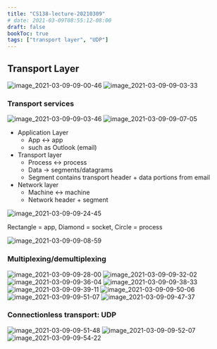 ```yaml
---
title: "CS138-lecture-20210309"
# date: 2021-03-09T08:55:12-08:00
draft: false
bookToc: true
tags: ["transport layer", "UDP"]
---
```


## Transport Layer

![image_2021-03-09-09-00-46](/notes/image_2021-03-09-09-00-46.png)
![image_2021-03-09-09-03-33](/notes/image_2021-03-09-09-03-33.png)

### Transport services

![image_2021-03-09-09-03-46](/notes/image_2021-03-09-09-03-46.png)
![image_2021-03-09-09-07-05](/notes/image_2021-03-09-09-07-05.png)

- Application Layer
  - App <-> app
  - such as Outlook (email)
- Transport layer
  - Process <-> process
  - Data -> segments/datagrams
  - Segment contains transport header + data portions from email
- Network layer
  - Machine <-> machine
  - Network header + segment

![image_2021-03-09-09-24-45](/notes/image_2021-03-09-09-24-45.png)

Rectangle = app, Diamond = socket, Circle = process

![image_2021-03-09-09-08-59](/notes/image_2021-03-09-09-08-59.png)

### Multiplexing/demultiplexing

![image_2021-03-09-09-28-00](/notes/image_2021-03-09-09-28-00.png)
![image_2021-03-09-09-32-02](/notes/image_2021-03-09-09-32-02.png)
![image_2021-03-09-09-36-04](/notes/image_2021-03-09-09-36-04.png)
![image_2021-03-09-09-38-33](/notes/image_2021-03-09-09-38-33.png)
![image_2021-03-09-09-39-11](/notes/image_2021-03-09-09-39-11.png)
![image_2021-03-09-09-50-06](/notes/image_2021-03-09-09-50-06.png)
![image_2021-03-09-09-51-07](/notes/image_2021-03-09-09-51-07.png)
![image_2021-03-09-09-47-37](/notes/image_2021-03-09-09-47-37.png)

### Connectionless transport: UDP

![image_2021-03-09-09-51-48](/notes/image_2021-03-09-09-51-48.png)
![image_2021-03-09-09-52-07](/notes/image_2021-03-09-09-52-07.png)
![image_2021-03-09-09-54-22](/notes/image_2021-03-09-09-54-22.png)

